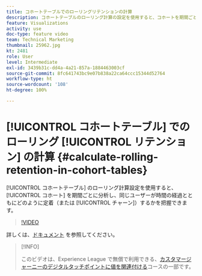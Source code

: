 ```yaml
---
title: コホートテーブルでのローリングリテンションの計算
description: コホートテーブルのローリング計算の設定を使用すると、コホートを期間ごとに分析し、同じユーザーが時間の経過とともにどのように定着（またはチャーン）するかを把握できます。
feature: Visualizations
activity: use
doc-type: feature video
team: Technical Marketing
thumbnail: 25962.jpg
kt: 2481
role: User
level: Intermediate
exl-id: 3439b31c-dd4a-4a21-857a-1884463003cf
source-git-commit: 8fc641743bc9e07b838a22ca64ccc15344d52764
workflow-type: ht
source-wordcount: '108'
ht-degree: 100%

---
```


# [!UICONTROL コホートテーブル] でのローリング [!UICONTROL リテンション] の計算 {#calculate-rolling-retention-in-cohort-tables}

[!UICONTROL コホートテーブル] のローリング計算設定を使用すると、 [!UICONTROL コホート] を期間ごとに分析し、同じユーザーが時間の経過とともにどのように定着（または [!UICONTROL チャーン]）するかを把握できます。

>[!VIDEO](https://video.tv.adobe.com/v/25962/?quality=12&learn=on)

詳しくは、[ドキュメント](https://experienceleague.adobe.com/docs/analytics/analyze/analysis-workspace/visualizations/cohort-table/cohort-analysis.html?lang=ja) を参照してください。

>[!INFO]
>
> このビデオは、Experience League で無償で利用できる、[カスタマージャーニーのデジタルタッチポイントに値を関連付ける](https://experienceleague.adobe.com/?recommended=Analytics-U-1-2020.2&amp;lang=ja)コースの一部です。
